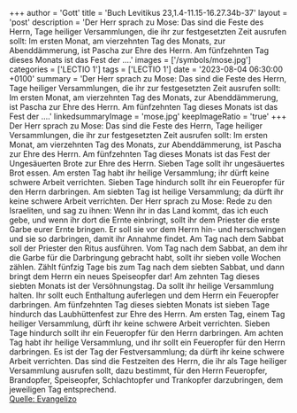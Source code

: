 +++
author = 'Gott'
title = 'Buch Levitikus 23,1.4-11.15-16.27.34b-37'
layout = 'post'
description = 'Der Herr sprach zu Mose: Das sind die Feste des Herrn, Tage heiliger Versammlungen, die ihr zur festgesetzten Zeit ausrufen sollt: Im ersten Monat, am vierzehnten Tag des Monats, zur Abenddämmerung, ist Pascha zur Ehre des Herrn. Am fünfzehnten Tag dieses Monats ist das Fest der ....'
images = ['/symbols/mose.jpg']
categories = ['LECTIO 1']
tags = ['LECTIO 1']
date = '2023-08-04 06:30:00 +0100'
summary = 'Der Herr sprach zu Mose: Das sind die Feste des Herrn, Tage heiliger Versammlungen, die ihr zur festgesetzten Zeit ausrufen sollt: Im ersten Monat, am vierzehnten Tag des Monats, zur Abenddämmerung, ist Pascha zur Ehre des Herrn. Am fünfzehnten Tag dieses Monats ist das Fest der ....'
linkedsummaryImage = 'mose.jpg'
keepImageRatio = 'true'
+++
Der Herr sprach zu Mose:
Das sind die Feste des Herrn, Tage heiliger Versammlungen, die ihr zur festgesetzten Zeit ausrufen sollt:
Im ersten Monat, am vierzehnten Tag des Monats, zur Abenddämmerung, ist Pascha zur Ehre des Herrn.
Am fünfzehnten Tag dieses Monats ist das Fest der Ungesäuerten Brote zur Ehre des Herrn.<!--more--> Sieben Tage sollt ihr ungesäuertes Brot essen.
Am ersten Tag habt ihr heilige Versammlung; ihr dürft keine schwere Arbeit verrichten.
Sieben Tage hindurch sollt ihr ein Feueropfer für den Herrn darbringen. Am siebten Tag ist heilige Versammlung; da dürft ihr keine schwere Arbeit verrichten.
Der Herr sprach zu Mose:
Rede zu den Israeliten, und sag zu ihnen: Wenn ihr in das Land kommt, das ich euch gebe, und wenn ihr dort die Ernte einbringt, sollt ihr dem Priester die erste Garbe eurer Ernte bringen.
Er soll sie vor dem Herrn hin- und herschwingen und sie so darbringen, damit ihr Annahme findet. Am Tag nach dem Sabbat soll der Priester den Ritus ausführen.
Vom Tag nach dem Sabbat, an dem ihr die Garbe für die Darbringung gebracht habt, sollt ihr sieben volle Wochen zählen.
Zählt fünfzig Tage bis zum Tag nach dem siebten Sabbat, und dann bringt dem Herrn ein neues Speiseopfer dar!
Am zehnten Tag dieses siebten Monats ist der Versöhnungstag. Da sollt ihr heilige Versammlung halten. Ihr sollt euch Enthaltung auferlegen und dem Herrn ein Feueropfer darbringen.
Am fünfzehnten Tag dieses siebten Monats ist sieben Tage hindurch das Laubhüttenfest zur Ehre des Herrn.
Am ersten Tag, einem Tag heiliger Versammlung, dürft ihr keine schwere Arbeit verrichten.
Sieben Tage hindurch sollt ihr ein Feueropfer für den Herrn darbringen. Am achten Tag habt ihr heilige Versammlung, und ihr sollt ein Feueropfer für den Herrn darbringen. Es ist der Tag der Festversammlung; da dürft ihr keine schwere Arbeit verrichten.
Das sind die Festzeiten des Herrn, die ihr als Tage heiliger Versammlung ausrufen sollt, dazu bestimmt, für den Herrn Feueropfer, Brandopfer, Speiseopfer, Schlachtopfer und Trankopfer darzubringen, dem jeweiligen Tag entsprechend.<br> [Quelle: Evangelizo](https://evangeliumtagfuertag.org/DE/gospel)